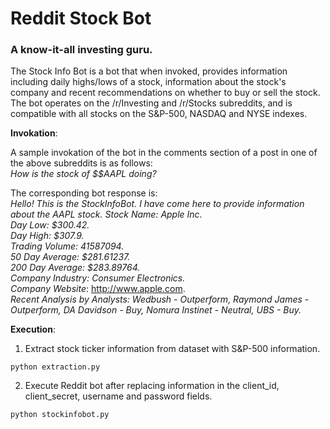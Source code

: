 # Reddit Stock Bot

### A know-it-all investing guru.
The Stock Info Bot is a bot that when invoked, provides information including daily highs/lows of a stock, information about the stock's company and recent recommendations on whether to buy or sell the stock. \
The bot operates on the /r/Investing and /r/Stocks subreddits, and is compatible with all stocks on the S&P-500, NASDAQ and NYSE indexes.

**Invokation**:

A sample invokation of the bot in the comments section of a post in one of the above subreddits is as follows:\
*How is the stock of $$AAPL doing?*

The corresponding bot response is:\
*Hello! This is the StockInfoBot. I have come here to provide information about the AAPL stock.*
*Stock Name: Apple Inc.*\
*Day Low: $300.42.*\
*Day High: $307.9.*\
*Trading Volume: 41587094.*\
*50 Day Average: $281.61237.*\
*200 Day Average: $283.89764.*\
*Company Industry: Consumer Electronics.*\
*Company Website*: http://www.apple.com. \
*Recent Analysis by Analysts: Wedbush - Outperform, Raymond James - Outperform, DA Davidson - Buy, Nomura Instinet - Neutral, UBS - Buy.*

**Execution**:

1. Extract stock ticker information from dataset with S&P-500 information. 
~~~~
python extraction.py
~~~~~~~~ 

2. Execute Reddit bot after replacing information in the client_id, client_secret, username and password fields.
~~~~
python stockinfobot.py
~~~~~~~~ 
